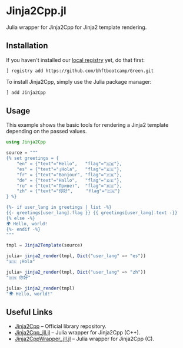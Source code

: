 # Jinja2Cpp.jl

Julia wrapper for Jinja2Cpp for Jinja2 template rendering.

## Installation

If you haven't installed our [local registry](https://github.com/bhftbootcamp/Green) yet, do that first:

```
] registry add https://github.com/bhftbootcamp/Green.git
```

To install Jinja2Cpp, simply use the Julia package manager:

```julia
] add Jinja2Cpp
```

## Usage

This example shows the basic tools for rendering a Jinja2 template depending on the passed values.

```julia
using Jinja2Cpp

source = """
{% set greetings = {
    "en" = {"text"="Hello",   "flag"="🇬🇧"},
    "es" = {"text"="¡Hola",   "flag"="🇪🇸"},
    "fr" = {"text"="Bonjour", "flag"="🇫🇷"},
    "de" = {"text"="Hallo",   "flag"="🇩🇪"},
    "ru" = {"text"="Привет",  "flag"="🇷🇺"},
    "zh" = {"text"="你好",     "flag"="🇨🇳"}
} %}

{%- if user_lang in greetings | list -%}
{{- greetings[user_lang].flag }} {{ greetings[user_lang].text -}}
{% else -%}
🌍 Hello, world!
{%- endif -%}
"""

tmpl = Jinja2Template(source)

julia> jinja2_render(tmpl, Dict("user_lang" => "es"))
"🇪🇸 ¡Hola"

julia> jinja2_render(tmpl, Dict("user_lang" => "zh"))
"🇨🇳 你好"

julia> jinja2_render(tmpl)
"🌍 Hello, world!"
```

## Useful Links

- [Jinja2Cpp](https://github.com/jinja2cpp/Jinja2Cpp) – Official library repository.  
- [Jinja2Cpp_jll.jl](https://github.com/JuliaBinaryWrappers/Jinja2Cpp_jll.jl) – Julia wrapper for Jinja2Cpp (C++).  
- [Jinja2CppWrapper_jll.jl](https://github.com/JuliaBinaryWrappers/Jinja2CppWrapper_jll.jl) – Julia wrapper for Jinja2Cpp (C).
